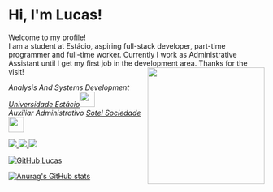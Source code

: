 <!-- <img src="https://media4.giphy.com/media/f3iwJFOVOwuy7K6FFw/giphy.gif" width="150"> -->

<h1> Hi, I'm Lucas! </h1>
Welcome to my profile! <br>
I am a student at Estácio, aspiring full-stack developer, part-time programmer and full-time worker. Currently I work as Administrative Assistant until I get my first job in the development area. Thanks for the visit!

<img align='right' src="https://camo.githubusercontent.com/62da68eb62b1e5f175f7d1f0191dd89a653d7908feb22d37d4a0ab07365d6791/68747470733a2f2f6d656469612e67697068792e636f6d2f6d656469612f4d3967624264396e6244724f5475314d71782f67697068792e676966" width="230">
<p><em>Analysis And Systems Development <a href="https://estacio.br/">Universidade Estácio</a><img src="https://media.giphy.com/media/fYSnHlufseco8Fh93Z/giphy.gif" width="30"></br>Auxiliar Administrativo <a href="https://www.sotel.ind.br">Sotel Sociedade</a><img src="https://media.giphy.com/media/WUlplcMpOCEmTGBtBW/giphy.gif" width="30"> 
</em></p>

<a href="https://github.com/alves538" alt="github" target="_blank">

<img src="https://img.shields.io/badge/GitHub-000000?&style=flat-square&logo=GitHub&logoColor=white">

</a>
<a href="https://www.linkedin.com/in/lucasalvessousa/" alt="linkedin" target="_blank">

<img src="https://img.shields.io/badge/LinkedIn-%230077B5.svg?&style=flat-square&logo=linkedin&logoColor=white">

</a>
<a href="mailto:<lucasalvesdesousa60@gmail.com>" alt="gmail" target="_blank">

<img src="https://img.shields.io/badge/-Gmail-FF0000?style=flat-square&labelColor=FF0000&logo=gmail&logoColor=white&link=mailto:<SEUEMAIL>" />

</a>


[![GitHub Lucas](https://img.shields.io/github/followers/alves538?style=social)](https://github.com/alves538)



[![Anurag's GitHub stats](https://github-readme-stats.vercel.app/api?username=alves538&theme=radical&show_icons=true)](https://github.com/anuraghazra/github-readme-stats)


